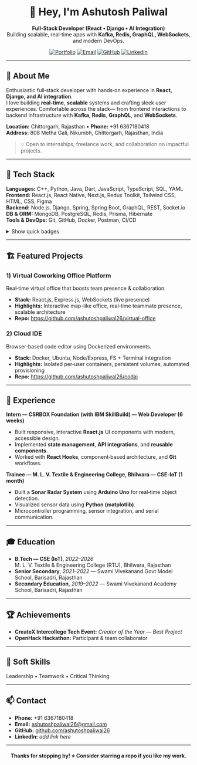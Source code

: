 <div align="center">

# 👋 Hey, I'm **Ashutosh Paliwal**
**Full‑Stack Developer (React • Django • AI Integration)**  
Building scalable, real‑time apps with **Kafka, Redis, GraphQL, WebSockets**, and modern DevOps.

[![Portfolio](https://ashutoshpaliwal.vercel.app/)](#)
[![Email](https://img.shields.io/badge/Email-ashutoshpaliwal26%40gmail.com-red?logo=gmail)](mailto:ashutoshpaliwal26@gmail.com)
[![GitHub](https://img.shields.io/badge/GitHub-ashutoshpaliwal26-black?logo=github)](https://github.com/ashutoshpaliwal26)
[![LinkedIn](https://img.shields.io/badge/LinkedIn-ashutoshpaliwal26-blue?logo=linkedin)](#)

</div>

---

## 🚀 About Me
Enthusiastic full‑stack developer with hands‑on experience in **React, Django, and AI integration**.  
I love building **real‑time**, **scalable** systems and crafting sleek user experiences. Comfortable across the stack—
from frontend interactions to backend infrastructure with **Kafka**, **Redis**, **GraphQL**, and **WebSockets**.

**Location:** Chittorgarh, Rajasthan • **Phone:** +91 6367180418  
**Address:** 808 Metha Gali, Nikumbh, Chittorgarh, Rajasthan, India

> 💡 Open to internships, freelance work, and collaboration on impactful projects.

---

## 🧰 Tech Stack
**Languages:** C++, Python, Java, Dart, JavaScript, TypeScript, SQL, YAML  
**Frontend:** React.js, React Native, Next.js, Redux Toolkit, Tailwind CSS, HTML, CSS, Figma  
**Backend:** Node.js, Django, Spring, Spring Boot, GraphQL, REST, Socket.io  
**DB & ORM:** MongoDB, PostgreSQL, Redis, Prisma, Hibernate  
**Tools & DevOps:** Git, GitHub, Docker, Postman, CI/CD

<details>
  <summary>Show quick badges</summary>

![React](https://img.shields.io/badge/React-20232a?logo=react&logoColor=61DAFB)
![Next.js](https://img.shields.io/badge/Next.js-000?logo=nextdotjs)
![Django](https://img.shields.io/badge/Django-092e20?logo=django)
![Node.js](https://img.shields.io/badge/Node.js-393?logo=node.js)
![Spring](https://img.shields.io/badge/Spring-6DB33F?logo=spring)
![PostgreSQL](https://img.shields.io/badge/PostgreSQL-336791?logo=postgresql)
![MongoDB](https://img.shields.io/badge/MongoDB-4ea94b?logo=mongodb)
![Redis](https://img.shields.io/badge/Redis-D82C20?logo=redis&logoColor=white)
![GraphQL](https://img.shields.io/badge/GraphQL-E10098?logo=graphql&logoColor=white)
![Docker](https://img.shields.io/badge/Docker-2496ED?logo=docker&logoColor=white)

</details>

---

## 🏗️ Featured Projects
### 1) Virtual Coworking Office Platform
Real‑time virtual office that boosts team presence & collaboration.  
- **Stack:** React.js, Express.js, WebSockets (live presence)
- **Highlights:** Interactive map-like office, real‑time teammate presence, scalable architecture
- **Repo:** https://github.com/ashutoshpaliwal26/virtual-office

### 2) Cloud IDE
Browser‑based code editor using Dockerized environments.  
- **Stack:** Docker, Ubuntu, Node/Express, FS + Terminal integration
- **Highlights:** Isolated per‑user containers, persistent volumes, automated provisioning
- **Repo:** https://github.com/ashutoshpaliwal26/codai

---

## 💼 Experience
**Intern — CSRBOX Foundation (with IBM SkillBuild) — Web Developer (6 weeks)**  
- Built responsive, interactive **React.js** UI components with modern, accessible design.  
- Implemented **state management**, **API integrations**, and **reusable components**.  
- Worked with **React Hooks**, component‑based architecture, and **Git** workflows.

**Trainee — M. L. V. Textile & Engineering College, Bhilwara — CSE‑IoT (1 month)**  
- Built a **Sonar Radar System** using **Arduino Uno** for real‑time object detection.  
- Visualized sensor data using **Python (matplotlib)**.  
- Microcontroller programming, sensor integration, and serial communication.

---

## 🎓 Education
- **B.Tech — CSE (IoT)**, *2022–2026*  
  M. L. V. Textile & Engineering College (RTU), Bhilwara, Rajasthan
- **Senior Secondary**, *2021–2022* — Swami Vivekanand Govt Model School, Barisadri, Rajasthan  
- **Secondary Education**, *2019–2022* — Swami Vivekanand Academy School, Barisadri, Rajasthan

---

## 🏆 Achievements
- **CreateX Intercollege Tech Event:** *Creator of the Year — Best Project*
- **OpenHack Hackathon:** Participant & team collaborator

---

## 🧠 Soft Skills
Leadership • Teamwork • Critical Thinking

---

## 📫 Contact
- **Phone:** +91 6367180418
- **Email:** ashutoshpaliwal26@gmail.com
- **GitHub:** [github.com/ashutoshpaliwal26](https://github.com/ashutoshpaliwal26)
- **LinkedIn:** _add link here_


---

<div align="center">

#### Thanks for stopping by! ⭐️ Consider starring a repo if you like my work.

</div>
